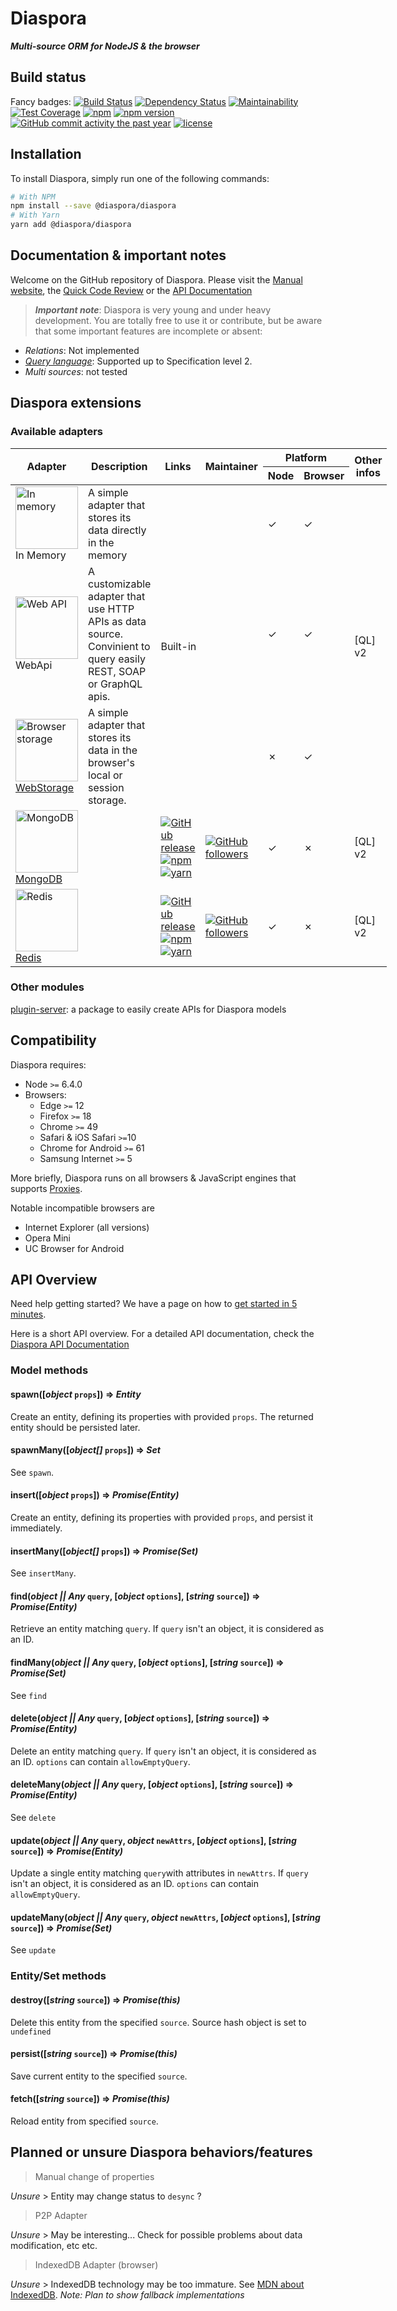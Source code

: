 # Diaspora

***Multi-source ORM for NodeJS & the browser***

## Build status

Fancy badges:
[![Build Status](https://travis-ci.org/diaspora-orm/diaspora.svg?branch=master)](https://travis-ci.org/diaspora-orm/diaspora)
[![Dependency Status](https://gemnasium.com/badges/github.com/diaspora-orm/diaspora.svg)](https://gemnasium.com/github.com/diaspora-orm/diaspora)
[![Maintainability](https://api.codeclimate.com/v1/badges/f549405fb8016f6fdb1b/maintainability)](https://codeclimate.com/github/diaspora-orm/diaspora/maintainability)
[![Test Coverage](https://api.codeclimate.com/v1/badges/f549405fb8016f6fdb1b/test_coverage)](https://codeclimate.com/github/diaspora-orm/diaspora/test_coverage)
[![npm](https://img.shields.io/npm/dm/@diaspora/diaspora.svg)](https://www.npmjs.com/package/@diaspora/diaspora)
[![npm version](https://badge.fury.io/js/%40diaspora%2Fdiaspora.svg)](https://www.npmjs.com/package/@diaspora/diaspora)
[![GitHub commit activity the past year](https://img.shields.io/github/commit-activity/y/diaspora-orm/diaspora.svg)](https://github.com/diaspora-orm/diaspora)
[![license](https://img.shields.io/github/license/diaspora-orm/diaspora.svg)](https://github.com/diaspora-orm/diaspora/blob/master/LICENSE)

## Installation

To install Diaspora, simply run one of the following commands:

```bash
# With NPM
npm install --save @diaspora/diaspora
# With Yarn
yarn add @diaspora/diaspora
```

## Documentation & important notes

Welcome on the GitHub repository of Diaspora. Please visit the
[Manual website](https://diaspora.ithoughts.io/), the
[Quick Code Review](https://diaspora.ithoughts.io/docco/index.html) or the
[API Documentation](https://diaspora.ithoughts.io/jsdoc/index.html)

> ***Important note***: Diaspora is very young and under heavy development. You
are totally free to use it or contribute, but be aware that some important
features are incomplete or absent:
 * *Relations*: Not implemented
 * *[Query language](https://diaspora.ithoughts.io/query-language)*: Supported up to Specification level 2.
 * *Multi sources*: not tested

## Diaspora extensions

### Available adapters

<table style="display:table;">
    <thead>
        <tr>
            <th rowspan="2">Adapter</th>
            <th rowspan="2">Description</th>
            <th rowspan="2">Links</th>
            <th rowspan="2">Maintainer</th>
            <th colspan="2">Platform</th>
            <th rowspan="2">Other infos</th>
        </tr>
        <tr>
            <th>Node</th>
            <th>Browser</th>
        </tr>
    </thead>
    <tbody>
        <tr>
            <td style="vertical-align: middle;">
                <img width="100" alt="In memory" src="https://cdn.rawgit.com/diaspora-orm/diaspora/master/media/inMemory.svg"/><br/>
                In Memory
            </td>
            <td>A simple adapter that stores its data directly in the memory</td>
            <td colspan="2" rowspan="3" style="vertical-align: middle;">Built-in</td>
            <td>✓</td>
            <td>✓</td>
            <td rowspan="3" style="vertical-align: middle;">[QL] v2</td>
        </tr>
        <tr>
            <td style="vertical-align: middle;">
                <img width="100" alt="Web API" src="https://cdn.rawgit.com/diaspora-orm/diaspora/master/media/webApi.svg"/><br/>
                WebApi
            </td>
            <td>A customizable adapter that use HTTP APIs as data source. Convinient to query easily REST, SOAP or GraphQL apis.</td>
            <td>✓</td>
            <td>✓</td>
        </tr>
        <tr>
            <td style="vertical-align: middle;"><a href="https://developer.mozilla.org/en-US/docs/Web/API/Storage">
                <img width="100" alt="Browser storage" src="https://cdn.rawgit.com/diaspora-orm/diaspora/master/media/webStorage.svg"/><br/>
                WebStorage</a>
            </td>
            <td>A simple adapter that stores its data in the browser's local or session storage.</td>
            <td>✗</td>
            <td>✓</td>
        </tr>
        <tr>
            <td style="vertical-align: middle;"><a href="https://www.mongodb.com/">
                <img width="100" alt="MongoDB" src="https://cdn.rawgit.com/diaspora-orm/adapter-mongo/master/media/mongo.svg"/><br/>
                MongoDB</a>
            </td>
            <td></td>
            <td style="vertical-align: middle;">
                <a href="https://github.com/diaspora-orm/adapter-mongo" target="_blank"><img alt="GitHub release" src="https://img.shields.io/github/release/diaspora-orm/adapter-mongo.svg?label=GitHub"/></a><br/>
                <a href="https://www.npmjs.com/package/@diaspora/adapter-mongo" target="_blank"><img alt="npm" src="https://img.shields.io/npm/v/@diaspora/adapter-mongo.svg"/></a><br/>
                <a href="https://yarnpkg.com/en/package/@diaspora/adapter-mongo" target="_blank"><img alt="yarn" src="https://img.shields.io/npm/v/@diaspora/adapter-mongo.svg?label=yarn"/></a>
            </td>
            <td style="vertical-align: middle;"><a href="https://github.com/diaspora-orm" target="_blank"><img alt="GitHub followers" src="https://img.shields.io/github/followers/diaspora-orm.svg?label=Diaspora%20ORM"/></a></td>
            <td>✓</td>
            <td>✗</td>
            <td style="vertical-align: middle;">[QL] v2</td>
        </tr>
        <tr>
            <td style="vertical-align: middle;"><a href="https://redis.io/">
                <img width="100" alt="Redis" src="https://cdn.rawgit.com/diaspora-orm/adapter-redis/master/media/redis.svg"/><br/>
                Redis</a>
            </td>
            <td></td>
            <td style="vertical-align: middle;">
                <a href="https://github.com/diaspora-orm/adapter-redis" target="_blank"><img alt="GitHub release" src="https://img.shields.io/github/release/diaspora-orm/adapter-redis.svg?label=GitHub"/></a><br/>
                <a href="https://www.npmjs.com/package/@diaspora/adapter-redis" target="_blank"><img alt="npm" src="https://img.shields.io/npm/v/@diaspora/adapter-redis.svg"/></a><br/>
                <a href="https://yarnpkg.com/en/package/@diaspora/adapter-redis" target="_blank"><img alt="yarn" src="https://img.shields.io/npm/v/@diaspora/adapter-redis.svg?label=yarn"/></a>
            </td>
            <td style="vertical-align: middle;"><a href="https://github.com/diaspora-orm" target="_blank"><img alt="GitHub followers" src="https://img.shields.io/github/followers/diaspora-orm.svg?label=Diaspora%20ORM"/></a></td>
            <td>✓</td>
            <td>✗</td>
            <td style="vertical-align: middle;">[QL] v2</td>
        </tr>
    </tbody>
</table>

### Other modules

[plugin-server](https://www.npmjs.com/package/@diaspora/plugin-server): a package to easily create APIs for Diaspora models

## Compatibility

Diaspora requires:
* Node `>=` 6.4.0
* Browsers:
  * Edge `>=` 12
  * Firefox `>=` 18
  * Chrome `>=` 49
  * Safari & iOS Safari `>=`10
  * Chrome for Android `>=` 61
  * Samsung Internet `>=` 5

More briefly, Diaspora runs on all browsers & JavaScript engines that supports
[Proxies](http://caniuse.com/#feat=proxy).

Notable incompatible browsers are

* Internet Explorer (all versions)
* Opera Mini
* UC Browser for Android

## API Overview

Need help getting started? We have a page on how to [get started in 5 minutes](https://diaspora.ithoughts.io/getting-started.html).

Here is a short API overview. For a detailed API documentation, check the
[Diaspora API Documentation](https://diaspora.ithoughts.io/jsdoc/index.html)

### Model methods

#### spawn([*object* `props`]) => *Entity*

Create an entity, defining its properties with provided `props`. The returned
entity should be persisted later.

#### spawnMany([*object[]* `props`]) => *Set*

See `spawn`.

#### insert([*object* `props`]) => *Promise(Entity)*

Create an entity, defining its properties with provided `props`, and persist it
immediately.

#### insertMany([*object[]* `props`]) => *Promise(Set)*

See `insertMany`.

#### find(*object || Any* `query`, [*object* `options`], [*string* `source`]) => *Promise(Entity)*

Retrieve an entity matching `query`. If `query` isn't an object, it is
considered as an ID.

#### findMany(*object || Any* `query`, [*object* `options`], [*string* `source`]) => *Promise(Set)*

See `find`

#### delete(*object || Any* `query`, [*object* `options`], [*string* `source`]) => *Promise(Entity)*

Delete an entity matching `query`. If `query` isn't an object, it is considered
as an ID. `options` can contain `allowEmptyQuery`.

#### deleteMany(*object || Any* `query`, [*object* `options`], [*string* `source`]) => *Promise(Entity)*

See `delete`

#### update(*object || Any* `query`, *object* `newAttrs`, [*object* `options`], [*string* `source`]) => *Promise(Entity)*

Update a single entity matching `query`with attributes in `newAttrs`. If `query`
isn't an object, it is considered as an ID. `options` can contain
`allowEmptyQuery`.

#### updateMany(*object || Any* `query`, *object* `newAttrs`, [*object* `options`], [*string* `source`]) => *Promise(Set)*

See `update`

### Entity/Set methods

#### destroy([*string* `source`]) => *Promise(this)*

Delete this entity from the specified `source`. Source hash object is set to
`undefined`

#### persist([*string* `source`]) => *Promise(this)*

Save current entity to the specified `source`.

#### fetch([*string* `source`]) => *Promise(this)*

Reload entity from specified `source`.

## Planned or unsure Diaspora behaviors/features

> Manual change of properties

*Unsure* > Entity may change status to `desync` ?

> P2P Adapter

*Unsure* > May be interesting... Check for possible problems about data
modification, etc etc.

> IndexedDB Adapter (browser)

*Unsure* > IndexedDB technology may be too immature. See [MDN about IndexedDB](https://developer.mozilla.org/en-US/docs/Web/API/IndexedDB_API).
*Note: Plan to show fallback implementations*

[QL]: https://diaspora.ithoughts.io/query-language.html#match-queries
